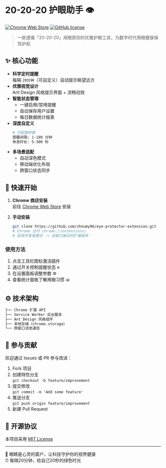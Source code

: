 # 20-20-20 护眼助手 👁️

[![Chrome Web Store](https://img.shields.io/chrome-web-store/v/your-extension-id?label=Chrome%20%E7%89%88%E6%9C%AC)](https://chrome.google.com/webstore/detail/your-extension-id)
[![GitHub license](https://img.shields.io/github/license/yourusername/eye-protector)](https://github.com/yourusername/eye-protector)

> 一款遵循「20-20-20」用眼原则的优雅护眼工具，为数字时代用眼健康保驾护航

## ✨ 核心功能

- **科学定时提醒**  
  每隔 `20分钟`（可自定义）自动提示眺望远方
- **优雅视觉设计**  
  Ant Design 风格提示界面 + 流畅动效
- **智能状态管理**
    - 一键启用/禁用提醒
    - 自动保存用户设置
    - 每日数据统计报表
- **深度自定义**
  ```bash
  # 可配置参数
  提醒间隔: 1-180 分钟
  休息时长: 5-300 秒
- **多场景适配**
    - 自动深色模式
    - 移动端优化布局
    - 跨窗口状态同步

## 🚀 快速开始
1. **Chrome 商店安装**  
   前往 [Chrome Web Store](https://chrome.google.com/webstore/detail/your-extension-id) 安装

2. **手动安装**
   ```bash
   git clone https://github.com/zhoumy96/eye-protector-extension.git
   # Chrome 访问 chrome://extensions/
   # 启用开发者模式 -> 加载已解压的扩展程序

### 使用方法
1. 点击工具栏图标激活插件
2. 通过开关控制提醒状态 🔛
3. 在设置面板调整参数 ⚙
4. 查看统计面板了解用眼习惯 📊

## ⚙️ 技术架构
```markdown
├── Chrome 扩展 API
├── Service Worker 后台服务
├── Ant Design 风格组件
├── 本地存储（chrome.storage）
└── 跨窗口消息通信
```
## 🤝 参与贡献
欢迎通过 Issues 或 PR 参与改进：
1. Fork 项目
2. 创建特性分支  
   `git checkout -b feature/improvement`
3. 提交修改  
   `git commit -m 'Add some feature'`
4. 推送分支  
   `git push origin feature/improvement`
5. 新建 Pull Request

## 📜 开源协议
本项目采用 [MIT License](LICENSE)

---

🌱 眼睛是心灵的窗户，让科技守护你的视界健康  
⏰ 每隔20分钟，给自己20秒的绿色时光






